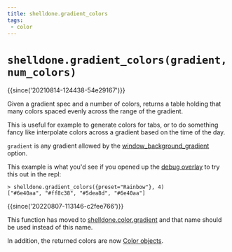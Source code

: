 ```yaml
---
title: shelldone.gradient_colors
tags:
 - color
---
```


# `shelldone.gradient_colors(gradient, num_colors)`

{{since('20210814-124438-54e29167')}}

Given a gradient spec and a number of colors, returns a table
holding that many colors spaced evenly across the range of
the gradient.

This is useful for example to generate colors for tabs, or
to do something fancy like interpolate colors across a gradient
based on the time of the day.

`gradient` is any gradient allowed by the
[window_background_gradient](../config/window_background_gradient.md) option.

This example is what you'd see if you opened up the [debug overlay](../keyassignment/ShowDebugOverlay.md) to try this out in the repl:

```
> shelldone.gradient_colors({preset="Rainbow"}, 4)
["#6e40aa", "#ff8c38", "#5dea8d", "#6e40aa"]
```

{{since('20220807-113146-c2fee766')}}

This function has moved to
[shelldone.color.gradient](../shelldone.color/gradient.md) and that name
should be used instead of this name.

In addition, the returned colors are now [Color
objects](../color/index.md).
